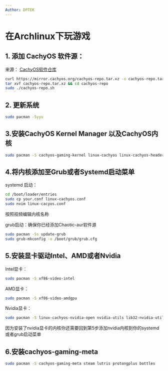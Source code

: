 ```yaml
---
Author: DPTEK
---
```


# 在Archlinux下玩游戏

## 1. 添加 CachyOS 软件源：
来源： [CachyOS软件仓库](https://wiki.cachyos.org/features/optimized_repos/)

```bash
curl https://mirror.cachyos.org/cachyos-repo.tar.xz -o cachyos-repo.tar.xz
tar xvf cachyos-repo.tar.xz && cd cachyos-repo
sudo ./cachyos-repo.sh
```

##  2. 更新系统
```bash
sudo pacman -Syyu
```
## 3.安装CachyOS Kernel Manager 以及CachyOS内核
```bash
sudo pacman -S cachyos-gaming-kernel linux-cachyos linux-cachyos-headers
```
## 4.将内核添加至Grub或者Systemd启动菜单
systemd 启动：
```bash
cd /boot/loader/entries
sudo cp your.conf linux-cachyos.conf
sudo nvim linux-cacyos.conf
```
按照视频编辑内核名称

grub启动：确保你已经添加Chaotic-aur软件源
```bash
sudo pacman -Ss update-grub
sudo grub-mkconfig -o /boot/grub/grub.cfg
```
## 5.安装显卡驱动Intel、AMD或者Nvidia
Intel显卡：
```bash
sudo pacman -S xf86-video-intel
```
AMD显卡：
```bash
sudo pacman -S xf86-video-amdgpu
```
Nvidia显卡：
```bash
sudo pacman -S linux-cachyos-nvidia-open nvidia-utils lib32-nvidia-utils nvidia-settings
```
因为安装了nvidia显卡的内核你还需要回到第5步添加nvidia内核到你的systemd或者grub启动菜单
## 6.安装cachyos-gaming-meta
```bash
sudo pacman -S cachyos-gaming-meta steam lutris protongplus bottles
```